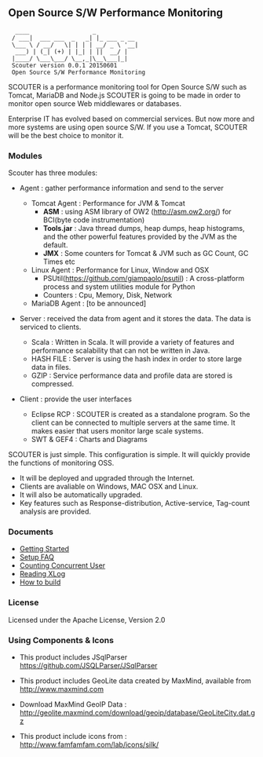 ## Open Source S/W Performance Monitoring
```
  ____                  _            
 / ___|  ___ ___  _   _| |_ ___ _ __ 
 \___ \ / __/   \| | | | __/ _ \ '__|
  ___) | (_| (+) | |_| | ||  __/ |   
 |____/ \___\___/ \__,_|\__\___|_|                                      
 Scouter version 0.0.1 20150601
 Open Source S/W Performance Monitoring 
```
SCOUTER is a performance monitoring tool for Open Source S/W such as Tomcat, MariaDB and Node.js
SCOUTER is going to be made in order to monitor open source Web middlewares or databases.

Enterprise IT has evolved based on commercial services. 
But now more and more systems are using open source S/W. 
If you use a Tomcat, SCOUTER will be the best choice to monitor it.

### Modules
Scouter has three modules:

- Agent : gather performance information and send  to the server
  - Tomcat Agent : Performance for JVM & Tomcat 
     - **ASM** :  using ASM library of OW2  (http://asm.ow2.org/) for BCI(byte code instrumentation)
     - **Tools.jar** : Java thread dumps, heap dumps, heap histograms, and the other powerful features provided by the JVM as the default.
     - **JMX** :  Some counters for Tomcat & JVM such as GC Count, GC Times etc 
  - Linux Agent : Performance for Linux, Window and OSX
     - PSUtil(https://github.com/giampaolo/psutil) : A cross-platform process and system utilities module for Python
     - Counters : Cpu, Memory, Disk, Network
  -  MariaDB Agent : [to be announced]

- Server : received the data from agent and it stores the data. The data is serviced to clients.
  - Scala : Written in Scala. It will provide a variety of features and performance scalability that can not be written in Java.
  - HASH FILE : Server is using the hash index in order to store large data in files.
  - GZIP : Service performance data and profile data are stored is compressed.

- Client : provide the user interfaces
  - Eclipse RCP : SCOUTER is created as a standalone program. So the client can be connected to multiple servers at the same time. It makes easier that users monitor large scale systems.
  - SWT & GEF4 : Charts and Diagrams
  
SCOUTER is just simple. This configuration is simple. It will quickly provide the functions of monitoring OSS.
- It will be deployed and upgraded through the Internet.
- Clients are avaliable on Windows, MAC OSX and Linux.
- It will also be automatically upgraded.
- Key features such as Response-distribution, Active-service, Tag-count analysis are provided.


### Documents
 - [Getting Started](../../wiki/Getting-Started)
 - [Setup FAQ](../../wiki/Setup-FAQ) 
 - [Counting Concurrent User](../../wiki/Counting-Concurrent-User)
 - [Reading XLog](../../wiki/Reading-XLog)
 - [How to build](../..//How-To-Build)

### License
Licensed under the Apache License, Version 2.0

### Using Components & Icons
- This product includes JSqlParser
https://github.com/JSQLParser/JSqlParser

- This product includes GeoLite data created by MaxMind, available from
   http://www.maxmind.com
 - Download MaxMind GeoIP Data : 
   http://geolite.maxmind.com/download/geoip/database/GeoLiteCity.dat.gz

- This product include icons from : 
http://www.famfamfam.com/lab/icons/silk/
